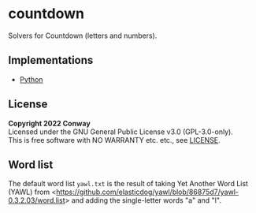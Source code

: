 # countdown

Solvers for Countdown (letters and numbers).


## Implementations

- [Python](python/)


## License

**Copyright 2022 Conway** <br>
Licensed under the GNU General Public License v3.0 (GPL-3.0-only). <br>
This is free software with NO WARRANTY etc. etc., see [LICENSE]. <br>

[LICENSE]: LICENSE


## Word list

The default word list `yawl.txt`
is the result of taking Yet Another Word List (YAWL) from
<<https://github.com/elasticdog/yawl/blob/86875d7/yawl-0.3.2.03/word.list>>
and adding the single-letter words "a" and "I".
